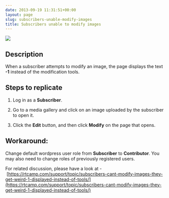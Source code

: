 ```yaml
---
date: 2013-09-19 11:31:51+00:00
layout: page
slug: subscribers-unable-modify-images
title: Subscribers unable to modify images
---
```


![](https://rtcamp.com/wp-content/uploads/2013/09/rtMediaProImageEditModify.png)


## Description


When a subscriber attempts to modify an image, the page displays the text **-1** instead of the modification tools.


## Steps to replicate





	
  1. Log in as a **Subscriber**.

	
  2. Go to a media gallery and click on an image uploaded by the subscriber to open it.

	
  3. Click the **Edit** button, and then click **Modify** on the page that opens.




## Workaround:


Change default wordpress user role from **Subscriber** to **Contributor**. You may also need to change roles of previously registered users.

For related discussion, please have a look at - [https://rtcamp.com/support/topic/subscribers-cant-modify-images-they-get-weird-1-displayed-instead-of-tools/](https://rtcamp.com/support/topic/subscribers-cant-modify-images-they-get-weird-1-displayed-instead-of-tools/)




